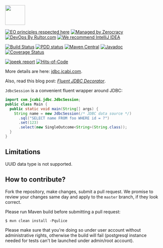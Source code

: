<img src="http://img.jcabi.com/logo-square.png" width="64px" height="64px" />

[![EO principles respected here](https://www.elegantobjects.org/badge.svg)](https://www.elegantobjects.org)
[![Managed by Zerocracy](https://www.0crat.com/badge/C3RUBL5H9.svg)](https://www.0crat.com/p/C3RUBL5H9)
[![DevOps By Rultor.com](http://www.rultor.com/b/jcabi/jcabi-jdbc)](http://www.rultor.com/p/jcabi/jcabi-jdbc)
[![We recommend IntelliJ IDEA](https://www.elegantobjects.org/intellij-idea.svg)](https://www.jetbrains.com/idea/)

[![Build Status](https://travis-ci.org/jcabi/jcabi-jdbc.svg?branch=master)](https://travis-ci.org/jcabi/jcabi-jdbc)
[![PDD status](http://www.0pdd.com/svg?name=jcabi/jcabi-jdbc)](http://www.0pdd.com/p?name=jcabi/jcabi-jdbc)
[![Maven Central](https://maven-badges.herokuapp.com/maven-central/com.jcabi/jcabi-jdbc/badge.svg)](https://maven-badges.herokuapp.com/maven-central/com.jcabi/jcabi-jdbc)
[![Javadoc](https://javadoc.io/badge/com.jcabi/jcabi-jdbc.svg)](http://www.javadoc.io/doc/com.jcabi/jcabi-jdbc)
[![Coverage Status](https://coveralls.io/repos/jcabi/jcabi-jdbc/badge.svg?branch=__rultor&service=github)](https://coveralls.io/github/jcabi/jcabi-jdbc?branch=__rultor)

[![jpeek report](http://i.jpeek.org/com.jcabi/jcabi-jdbc/badge.svg)](http://i.jpeek.org/com.jcabi/jcabi-jdbc/)
[![Hits-of-Code](https://hitsofcode.com/github/jcabi/jcabi-jdbc)](https://hitsofcode.com/view/github/jcabi-jdbc)

More details are here: [jdbc.jcabi.com](http://jdbc.jcabi.com/index.html).

Also, read this blog post:
[_Fluent JDBC Decorator_](http://www.yegor256.com/2014/08/18/fluent-jdbc-decorator.html).

`JdbcSession` is a convenient fluent wrapper around JDBC:

```java
import com.jcabi.jdbc.JdbcSession;
public class Main {
  public static void main(String[] args) {
    String name = new JdbcSession(/* JDBC data source */)
      .sql("SELECT name FROM foo WHERE id = ?")
      .set(123)
      .select(new SingleOutcome<String>(String.class));
  }
}
```
## Limitations

UUID data type is not supported.

## How to contribute?

Fork the repository, make changes, submit a pull request.
We promise to review your changes same day and apply to
the `master` branch, if they look correct.

Please run Maven build before submitting a pull request:

```
$ mvn clean install -Pqulice
```

Please make sure that you're doing so under user account without administrative rights, otherwise the build will fail (postgresql instance needed for tests can't be launched under admin/root account).

